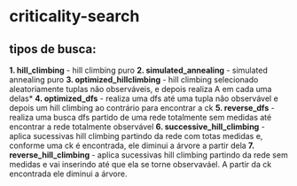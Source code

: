 # criticality-search
 ## tipos de busca:
  **1. hill_climbing** - hill climbing puro
  **2. simulated_annealing** - simulated annealing puro
  **3. optimized_hillclimbing** - hill climbing selecionado aleatoriamente tuplas não observáveis, e depois realiza A em cada uma delas*
  **4. optimized_dfs** - realiza uma dfs até uma tupla não observável e depois um hill climbing ao contrário para encontrar a ck
  **5. reverse_dfs** - realiza uma busca dfs partido de uma rede totalmente sem medidas até encontrar a rede totalmente observável
  **6. successive_hill_climbing** - aplica sucessivas hill climbing partindo da rede com totas medidas e, conforme uma ck é encontrada, ele diminui a árvore a partir dela
  **7. reverse_hill_climbing** - aplica sucessivas hill climbing partindo da rede sem medidas e vai inserindo até que ela se torne observaváel. A partir da ck encontrada ele diminui a árvore. 
